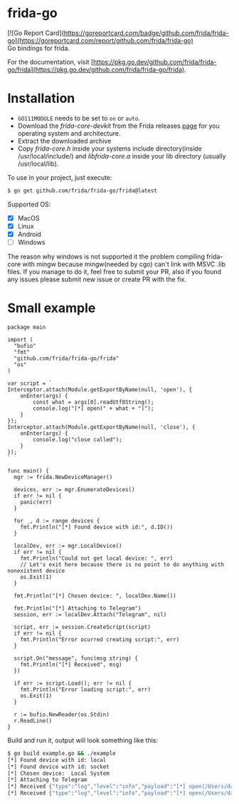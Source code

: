 # frida-go
[![Go Report Card](https://goreportcard.com/badge/github.com/frida/frida-go](https://goreportcard.com/report/github.com/frida/frida-go)  
Go bindings for frida.

For the documentation, visit [https://pkg.go.dev/github.com/frida/frida-go/frida](https://pkg.go.dev/github.com/frida/frida-go/frida).

# Installation
* `GO111MODULE` needs to be set to `on` or `auto`.
* Download the _frida-core-devkit_ from the Frida releases [page](https://github.com/frida/frida/releases/) for you operating system and architecture.
* Extract the downloaded archive
* Copy _frida-core.h_ inside your systems include directory(inside /usr/local/include/) and _libfrida-core.a_ inside your lib directory (usually /usr/local/lib).

To use in your project, just execute: 
```bash
$ go get github.com/frida/frida-go/frida@latest
```

Supported OS:
- [x] MacOS
- [x] Linux
- [x] Android
- [ ] Windows

The reason why windows is not supported it the problem compiling frida-core with mingw because mingw(needed by cgo) can't link with MSVC .lib files.
If you manage to do it, feel free to submit your PR, also if you found any issues please submit new issue or create PR with the fix.

# Small example
```golang
package main

import (
  "bufio"
  "fmt"
  "github.com/frida/frida-go/frida"
  "os"
)

var script = `
Interceptor.attach(Module.getExportByName(null, 'open'), {
	onEnter(args) {
		const what = args[0].readUtf8String();
		console.log("[*] open(" + what + ")");
	}
});
Interceptor.attach(Module.getExportByName(null, 'close'), {
	onEnter(args) {
		console.log("close called");
	}
});
`

func main() {
  mgr := frida.NewDeviceManager()

  devices, err := mgr.EnumerateDevices()
  if err != nil {
    panic(err)
  }

  for _, d := range devices {
    fmt.Println("[*] Found device with id:", d.ID())
  }

  localDev, err := mgr.LocalDevice()
  if err != nil {
    fmt.Println("Could not get local device: ", err)
    // Let's exit here because there is no point to do anything with nonexistent device
    os.Exit(1)
  }

  fmt.Println("[*] Chosen device: ", localDev.Name())

  fmt.Println("[*] Attaching to Telegram")
  session, err := localDev.Attach("Telegram", nil)

  script, err := session.CreateScript(script)
  if err != nil {
    fmt.Println("Error ocurred creating script:", err)
  }

  script.On("message", func(msg string) {
    fmt.Println("[*] Received", msg)
  })

  if err := script.Load(); err != nil {
    fmt.Println("Error loading script:", err)
    os.Exit(1)
  }

  r := bufio.NewReader(os.Stdin)
  r.ReadLine()
}

```

Build and run it, output will look something like this:
```bash
$ go build example.go && ./example
[*] Found device with id: local
[*] Found device with id: socket
[*] Chosen device:  Local System
[*] Attaching to Telegram
[*] Received {"type":"log","level":"info","payload":"[*] open(/Users/daemon1/Library/Application Support/Telegram Desktop/tdata/user_data/cache/0/25/0FDE3ED70BCA)"}
[*] Received {"type":"log","level":"info","payload":"[*] open(/Users/daemon1/Library/Application Support/Telegram Desktop/tdata/user_data/cache/0/8E/FD728183E115)"}
```
